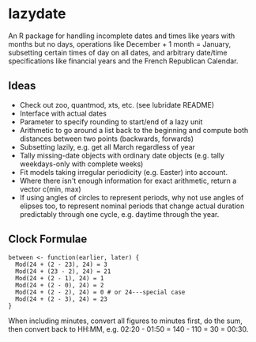 # lazydate

An R package for handling incomplete dates and times like years with months but no days, operations like December + 1 month = January, subsetting certain times of day on all dates, and arbitrary date/time specifications like financial years and the French Republican Calendar.

## Ideas

* Check out zoo, quantmod, xts, etc. (see lubridate README)
* Interface with actual dates
* Parameter to specify rounding to start/end of a lazy unit
* Arithmetic to go around a list back to the beginning and compute both distances between two points (backwards, forwards)
* Subsetting lazily, e.g. get all March regardless of year
* Tally missing-date objects with ordinary date objects (e.g. tally weekdays-only with complete weeks)
* Fit models taking irregular periodicity (e.g. Easter) into account.
* Where there isn't enough information for exact arithmetic, return a vector c(min, max)
* If using angles of circles to represent periods, why not use angles of elipses too, to represent nominal periods that change actual duration predictably through one cycle, e.g. daytime through the year.

## Clock Formulae

```
between <- function(earlier, later) {
  Mod(24 + (2 - 23), 24) = 3
  Mod(24 + (23 - 2), 24) = 21
  Mod(24 + (2 - 1), 24) = 1
  Mod(24 + (2 - 0), 24) = 2
  Mod(24 + (2 - 2), 24) = 0 # or 24---special case
  Mod(24 + (2 - 3), 24) = 23
}
```

When including minutes, convert all figures to minutes first, do the sum, then convert back to HH:MM, e.g. 02:20 - 01:50 = 140 - 110 = 30 = 00:30.

